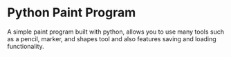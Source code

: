# Python Paint Program
A simple paint program built with python, allows you to use many tools such as a pencil, marker, and shapes tool and also features saving and loading functionality.
